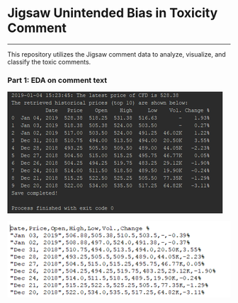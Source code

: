# Jigsaw Unintended Bias in Toxicity Comment
---
This repository utilizes the Jigsaw comment data to analyze, visualize, and classify the toxic comments.

### Part 1: EDA on comment text


![output 1](https://github.com/netsatsawat/InvestingCrawler/blob/master/Image/console_output.PNG)


![output 2](https://github.com/netsatsawat/InvestingCrawler/blob/master/Image/file_output.PNG)
